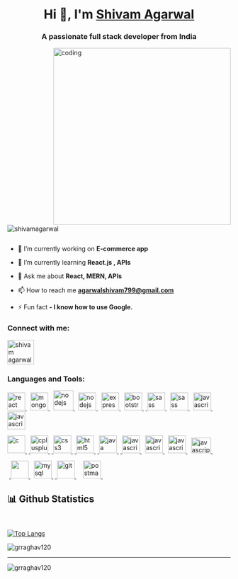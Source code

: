 
<h1 align="center">Hi 👋, I'm <a href="https://www.linkedin.com/in/shivamagarwal2002/" target="blank">Shivam Agarwal</a></h1>
<h3 align="center">A passionate full stack developer from India</h3>
<img align = "right" alt = "coding" width="400" src="https://cdn.dribbble.com/users/1162077/screenshots/3848914/programmer.gif" >

<!-- [<img src="https://img.shields.io/badge/-My_Website-000000?style=social&logo=google"/>](https://puneetportfolio.netlify.app/) -->
<p align="left"> <img src="https://komarev.com/ghpvc/?username=shivamagarwal&label=Profile%20views&color=0e75b6&style=flat" alt="shivamagarwal" /> </p>

<p align="left"> <a href="https://twitter.com/" target="blank"><img src="https://img.shields.io/twitter/follow/?logo=twitter&style=for-the-badge" alt="" /></a> </p>

- 🔭 I’m currently working on **E-commerce app**

- 🌱 I’m currently learning **React.js , APIs**

- 💬 Ask me about **React, MERN, APIs**

- 📫 How to reach me **agarwalshivam799@gmail.com**

- ⚡ Fun fact **- I know how to use Google.**

<h3 align="left">Connect with me:</h3>
<p align="left">
<a href="https://www.linkedin.com/in/shivamagarwal2002/" target="blank"><img align="center" src="https://static.vecteezy.com/system/resources/previews/018/930/587/original/linkedin-logo-linkedin-icon-transparent-free-png.png" alt="shivam agarwal" height="55" width="60" /></a> &nbsp;
</p>




<h3 align="left">Languages and Tools:</h3>
<p align="left"> <a href="https://reactjs.org/" target="_blank" rel="noreferrer"> <img src="https://img.icons8.com/ultraviolet/256/react.png" alt="react" width="40" height="40"/> </a> &nbsp;  
  <a href="https://www.mongodb.com/" target="_blank" rel="noreferrer"> <img src="https://img.icons8.com/external-tal-revivo-shadow-tal-revivo/256/external-mongodb-a-cross-platform-document-oriented-database-program-logo-shadow-tal-revivo.png" alt="mongodb" width="40" height="40"/> </a>
  &nbsp;
  <a href="https://nodejs.org/en" target="_blank" rel="noreferrer"> <img src="https://img.icons8.com/color/256/nodejs.png" alt="nodejs" width="45" height="45"/> </a>&nbsp;
  <a href="https://mongoosejs.com/" target="_blank" rel="noreferrer"> <img src="https://img.icons8.com/color/256/mongoose.png" alt="nodejs" width="40" height="40"/> </a>&nbsp;     <a href="https://expressjs.com" target="_blank" rel="noreferrer"> <img src="https://img.icons8.com/office/1x/express-js.png" alt="express" width="40" height="40"/> </a> 
  &nbsp; <a href="https://getbootstrap.com" target="_blank" rel="noreferrer"> <img src="https://img.icons8.com/color/256/bootstrap.png" alt="bootstrap" width="40" height="40"/> </a>
  &nbsp;<a href="https://sass-lang.com" target="_blank" rel="noreferrer"> <img src="https://img.icons8.com/color/256/sass.png" alt="sass" width="40" height="40"/> </a>
&nbsp;  <a href="https://jquery.com/" target="_blank" rel="noreferrer"> <img src="https://www.vectorlogo.zone/logos/jquery/jquery-icon.svg" alt="sass" width="40" height="40"/> </a>
&nbsp; <a href="https://www.npmjs.com/" target="_blank" rel="noreferrer"> <img src="https://img.icons8.com/color/256/npm.png" alt="javascript" width="40" height="40"/> </a> &nbsp;
  <a href="https://mui.com/" target="_blank" rel="noreferrer"> <img src="https://img.icons8.com/color/256/material-ui.png" alt="javascript" width="40" height="40"/> </a> 
  
  <a href="https://www.cprogramming.com/" target="_blank" rel="noreferrer"> <img src="https://img.icons8.com/fluency/256/c-programming.png" alt="c" width="40" height="40"/> </a>
  &nbsp;<a href="https://www.w3schools.com/cpp/" target="_blank" rel="noreferrer"> <img src="https://img.icons8.com/color/256/c-plus-plus-logo.png" alt="cplusplus" width="40" height="40"/> </a>
  &nbsp;<a href="https://www.w3schools.com/css/" target="_blank" rel="noreferrer"> <img src="https://img.icons8.com/color/256/css3.png" alt="css3" width="40" height="40"/> </a>
  &nbsp;<a href="https://www.w3.org/html/" target="_blank" rel="noreferrer"> <img src="https://img.icons8.com/color/256/html-5.png" alt="html5" width="40" height="40"/> </a>
  &nbsp;<a href="https://www.java.com" target="_blank" rel="noreferrer"> <img src="https://img.icons8.com/color/256/java-coffee-cup-logo.png" alt="java" width="40" height="40"/> </a>
  &nbsp;<a href="https://developer.mozilla.org/en-US/docs/Web/JavaScript" target="_blank" rel="noreferrer"> <img src="https://img.icons8.com/color/256/javascript.png" alt="javascript" width="40" height="40"/> </a>&nbsp; 
  <a href="https://tailwindcss.com/" target="_blank" rel="noreferrer"> <img src="https://img.icons8.com/fluency/256/tailwind_css.png" alt="javascript" width="40" height="40"/> </a>&nbsp;
   <a href="https://ejs.co/" target="_blank" rel="noreferrer"> <img src="https://cdn.icon-icons.com/icons2/2107/PNG/512/file_type_ejs_icon_130626.png" alt="javascript" width="40" height="40"/> </a>&nbsp;
  <a href="https://reactrouter.com/en/main" target="_blank" rel="noreferrer"> <img src="https://miro.medium.com/v2/resize:fit:509/1*gbCeTzc727LZNhGQPXIkHA.png" alt="javascript" width="45" height="35"/> </a>&nbsp;
  
  
  &nbsp;<a href="https://github.com/ShivamAgarwal00" target="_blank" rel="noreferrer"> <img src="https://img.icons8.com/3d-fluency/256/github.png" width="40" height="40"/> </a>&nbsp;
  <a href="https://www.mysql.com/" target="_blank" rel="noreferrer"> <img src="https://img.icons8.com/color/256/mysql-logo.png" alt="mysql" width="40" height="40"/> </a> 
  &nbsp;<a href="https://git-scm.com/" target="_blank" rel="noreferrer"> <img src="https://www.vectorlogo.zone/logos/git-scm/git-scm-icon.svg" alt="git" width="40" height="40"/> </a>
  &nbsp;<!--<a href="https://www.netlify.com/" target="_blank" rel="noreferrer"> <img src="https://jeancochrane.com/static/images/blog/netlify-identity-dealbreakers/netlify-logo.png" alt="heroku" width="40" height="40"/> </a> -->
  &nbsp;
  <a href="https://postman.com" target="_blank" rel="noreferrer"> <img src="https://www.vectorlogo.zone/logos/getpostman/getpostman-icon.svg" alt="postman" width="40" height="40"/> </a> 
  &nbsp;</p>
  


  ## 📊 Github Statistics
  <br>
  

[![Top Langs](https://github-readme-stats-git-masterrstaa-rickstaa.vercel.app/api/top-langs/?username=shivamagarwal00)](https://github.com/shivamagarwal00/github-readme-stats)


<p><img align="center" src="https://github-readme-stats.vercel.app/api?username=ShivamAgarwal00&show_icons=true&locale=en" alt="grraghav120" /></p>
<hr>
<p><img align="center" src="https://github-readme-streak-stats.herokuapp.com/?user=ShivamAgarwal00&" alt="grraghav120" /></p>





